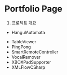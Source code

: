 Portfolio Page
============
1. 프로젝트 개요
* HangulAutomata
+ TableViewer
+ PingPong
+ SmartRemoteController
+ VocalRemover
+ XBOXPadSupporter
+ XMLFlowCSharp
